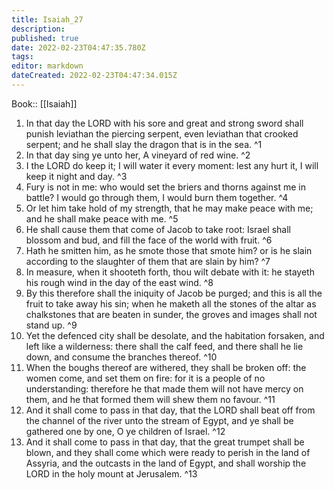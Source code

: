 ```yaml
---
title: Isaiah_27
description: 
published: true
date: 2022-02-23T04:47:35.780Z
tags: 
editor: markdown
dateCreated: 2022-02-23T04:47:34.015Z
---
```


 Book:: [[Isaiah]]
 1. In that day the LORD with his sore and great and strong sword shall punish leviathan the piercing serpent, even leviathan that crooked serpent; and he shall slay the dragon that is in the sea. ^1
 2. In that day sing ye unto her, A vineyard of red wine. ^2
 3. I the LORD do keep it; I will water it every moment: lest any hurt it, I will keep it night and day. ^3
 4. Fury is not in me: who would set the briers and thorns against me in battle? I would go through them, I would burn them together. ^4
 5. Or let him take hold of my strength, that he may make peace with me; and he shall make peace with me. ^5
 6. He shall cause them that come of Jacob to take root: Israel shall blossom and bud, and fill the face of the world with fruit. ^6
 7. Hath he smitten him, as he smote those that smote him? or is he slain according to the slaughter of them that are slain by him? ^7
 8. In measure, when it shooteth forth, thou wilt debate with it: he stayeth his rough wind in the day of the east wind. ^8
 9. By this therefore shall the iniquity of Jacob be purged; and this is all the fruit to take away his sin; when he maketh all the stones of the altar as chalkstones that are beaten in sunder, the groves and images shall not stand up. ^9
 10. Yet the defenced city shall be desolate, and the habitation forsaken, and left like a wilderness: there shall the calf feed, and there shall he lie down, and consume the branches thereof. ^10
 11. When the boughs thereof are withered, they shall be broken off: the women come, and set them on fire: for it is a people of no understanding: therefore he that made them will not have mercy on them, and he that formed them will shew them no favour. ^11
 12. And it shall come to pass in that day, that the LORD shall beat off from the channel of the river unto the stream of Egypt, and ye shall be gathered one by one, O ye children of Israel. ^12
 13. And it shall come to pass in that day, that the great trumpet shall be blown, and they shall come which were ready to perish in the land of Assyria, and the outcasts in the land of Egypt, and shall worship the LORD in the holy mount at Jerusalem. ^13
